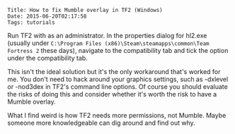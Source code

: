     Title: How to fix Mumble overlay in TF2 (Windows)
    Date: 2015-06-20T02:17:58
    Tags: tutorials

Run TF2 with as an administrator. In the properties dialog for hl2.exe (usually under `C:\Program Files (x86)\Steam\steamapps\common\Team Fortress 2` these days), navigate to the compatibility tab and tick the option under the compatibility tab.

This isn't the ideal solution but it's the only workaround that's worked for me. You don't need to hack around your graphics settings, such as -dxlevel or -nod3dex in TF2's command line options. Of course you should evaluate the risks of doing this and consider whether it's worth the risk to have a Mumble overlay.

What I find weird is how TF2 needs more permissions, not Mumble. Maybe someone more knowledgeable can dig around and find out why.
<!-- more -->
